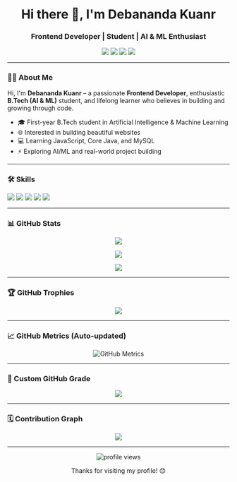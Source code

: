 <h1 align="center">Hi there 👋, I'm Debananda Kuanr</h1>
<h3 align="center">Frontend Developer | Student | AI & ML Enthusiast</h3>

<p align="center">
  <a href="mailto:debanandakuanr453@gmail.com"><img src="https://img.shields.io/badge/Email-D14836?style=for-the-badge&logo=gmail&logoColor=white"/></a>
  <a href="https://instagram.com/itz_debananda_99" target="_blank"><img src="https://img.shields.io/badge/Instagram-E4405F?style=for-the-badge&logo=instagram&logoColor=white"/></a>
  <a href="https://t.me/debanandakuanr" target="_blank"><img src="https://img.shields.io/badge/Telegram-2CA5E0?style=for-the-badge&logo=telegram&logoColor=white"/></a>
  <a href="https://www.threads.net/@itz_debananda_99" target="_blank"><img src="https://img.shields.io/badge/Threads-000000?style=for-the-badge&logo=threads&logoColor=white"/></a>
</p>

---

### 🧑‍🎓 About Me

Hi, I'm **Debananda Kuanr** – a passionate **Frontend Developer**, enthusiastic **B.Tech (AI & ML)** student, and lifelong learner who believes in building and growing through code.

- 🎓 First-year B.Tech student in Artificial Intelligence & Machine Learning
- 🌐 Interested in building beautiful websites
- 💻 Learning JavaScript, Core Java, and MySQL
- ⚡ Exploring AI/ML and real-world project building

---

### 🛠️ Skills

<p>
  <img src="https://img.shields.io/badge/HTML5-E34F26?style=for-the-badge&logo=html5&logoColor=white"/>
  <img src="https://img.shields.io/badge/CSS3-1572B6?style=for-the-badge&logo=css3&logoColor=white"/>
  <img src="https://img.shields.io/badge/JavaScript-F7DF1E?style=for-the-badge&logo=javascript&logoColor=black"/>
  <img src="https://img.shields.io/badge/Core Java-007396?style=for-the-badge&logo=java&logoColor=white"/>
  <img src="https://img.shields.io/badge/MySQL-005C84?style=for-the-badge&logo=mysql&logoColor=white"/>
</p>

---

### 📊 GitHub Stats

<p align="center">
  <img src="https://github-readme-stats.vercel.app/api?username=Debananda-Kuanr&show_icons=true&theme=dark" />
</p>

<p align="center">
  <img src="https://github-readme-streak-stats.herokuapp.com/?user=Debananda-Kuanr&theme=default" />
</p>

<p align="center">
  <img src="https://github-readme-stats.vercel.app/api/top-langs/?username=Debananda-Kuanr&layout=compact&hide=html,css&langs_count=6" />
</p>

---

### 🏆 GitHub Trophies

<p align="center">
  <img src="https://github-profile-trophy.vercel.app/?username=Debananda-Kuanr&theme=darkhub&no-frame=true&column=4" />
</p>

---

### 📈 GitHub Metrics (Auto-updated)

<p align="center">
  <img src="https://github.com/Debananda-Kuanr/Debananda-Kuanr/blob/main/metrics.svg" alt="GitHub Metrics" />
</p>

---

### 🧠 Custom GitHub Grade

<p align="center">
  <img src="https://img.shields.io/badge/Grade-C%2B-blue?style=for-the-badge" />
</p>

---

### 🗓️ Contribution Graph

<p align="center">
  <img src="https://github-readme-activity-graph.cyclic.app/graph?username=Debananda-Kuanr&theme=github-compact" />
</p>

---

<p align="center">
  <img src="https://komarev.com/ghpvc/?username=Debananda-Kuanr&label=Visitors&style=flat-square&color=0e75b6" alt="profile views"/>
</p>

<p align="center">Thanks for visiting my profile! 😊</p>
<!--
**Debananda-Kuanr/Debananda-Kuanr** is a ✨ _special_ ✨ repository because its `README.md` (this file) appears on your GitHub profile.

Here are some ideas to get you started:

- 🔭 I’m currently working on ...
- 🌱 I’m currently learning ...
- 👯 I’m looking to collaborate on ...
- 🤔 I’m looking for help with ...
- 💬 Ask me about ...
- 📫 How to reach me: ...
- 😄 Pronouns: ...
- ⚡ Fun fact: ...
-->
